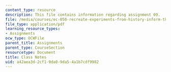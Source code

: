 ```yaml
---
content_type: resource
description: This file contains information regarding assignment 09.
file: /media/courses/ec-050-recreate-experiments-from-history-inform-the-future-from-the-past-galileo-january-iap-2010/a42aea3d2cf19da09da54a1b7cdf9982_MITEC_050IAP10_assn09.pdf
file_type: application/pdf
learning_resource_types:
- Assignments
ocw_type: OCWFile
parent_title: Assignments
parent_type: CourseSection
resourcetype: Document
title: Class Notes
uid: a42aea3d-2cf1-9da0-9da5-4a1b7cdf9982
---
```

